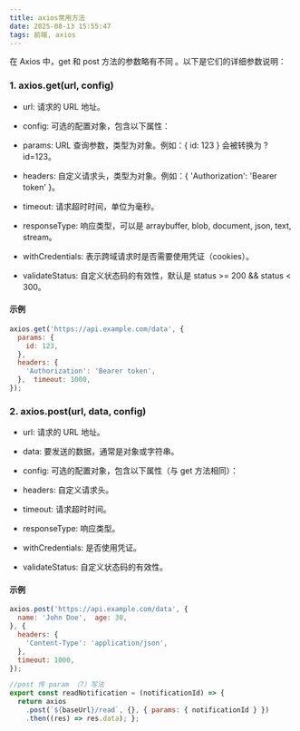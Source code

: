```yaml
---
title: axios常用方法
date: 2025-08-13 15:55:47
tags: 前端, axios
---
```

在 Axios 中，get 和 post 方法的参数略有不同 。以下是它们的详细参数说明：

### 1. axios.get(url, config)

- url: 请求的 URL 地址。

- config: 可选的配置对象，包含以下属性：

- params: URL 查询参数，类型为对象。例如：{ id: 123 } 会被转换为 ?id=123。

- headers: 自定义请求头，类型为对象。例如：{ 'Authorization': 'Bearer token' }。

- timeout: 请求超时时间，单位为毫秒。

- responseType: 响应类型，可以是 arraybuffer, blob, document, json, text, stream。

- withCredentials: 表示跨域请求时是否需要使用凭证（cookies）。

- validateStatus: 自定义状态码的有效性，默认是 status >= 200 && status < 300。

#### 示例

```javascript
axios.get('https://api.example.com/data', {
  params: {
    id: 123,
  },
  headers: {
    'Authorization': 'Bearer token',  
  },  timeout: 1000,
});
```



### 2. axios.post(url, data, config)

- url: 请求的 URL 地址。

- data: 要发送的数据，通常是对象或字符串。

- config: 可选的配置对象，包含以下属性（与 get 方法相同）：

- headers: 自定义请求头。

- timeout: 请求超时时间。

- responseType: 响应类型。

- withCredentials: 是否使用凭证。

- validateStatus: 自定义状态码的有效性。

#### 示例

```javascript
axios.post('https://api.example.com/data', {
  name: 'John Doe',  age: 30, 
}, {
  headers: {
    'Content-Type': 'application/json',  
  },
  timeout: 1000,
}); 

//post 传 param （?）写法 
export const readNotification = (notificationId) => {
  return axios
    .post(`${baseUrl}/read`, {}, { params: { notificationId } })
    .then((res) => res.data); };
```
